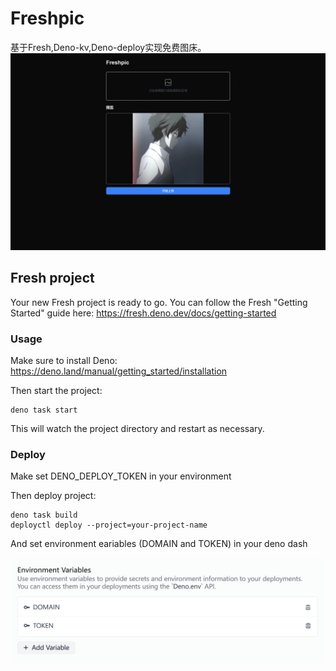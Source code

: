 # Freshpic
基于Fresh,Deno-kv,Deno-deploy实现免费图床。
![](./images/home.png)
## Fresh project

Your new Fresh project is ready to go. You can follow the Fresh "Getting
Started" guide here: https://fresh.deno.dev/docs/getting-started

### Usage

Make sure to install Deno: https://deno.land/manual/getting_started/installation

Then start the project:

```
deno task start
```

This will watch the project directory and restart as necessary.

### Deploy

Make set DENO_DEPLOY_TOKEN in your environment

Then deploy project:

```
deno task build
deployctl deploy --project=your-project-name
```

And set environment eariables (DOMAIN and TOKEN) in your deno dash 

![](./images/deno_env.png)
